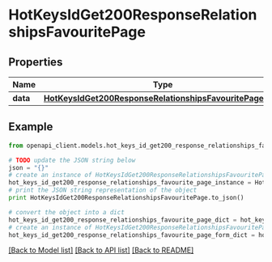 # HotKeysIdGet200ResponseRelationshipsFavouritePage


## Properties
Name | Type | Description | Notes
------------ | ------------- | ------------- | -------------
**data** | [**HotKeysIdGet200ResponseRelationshipsFavouritePageData**](HotKeysIdGet200ResponseRelationshipsFavouritePageData.md) |  | [optional] 

## Example

```python
from openapi_client.models.hot_keys_id_get200_response_relationships_favourite_page import HotKeysIdGet200ResponseRelationshipsFavouritePage

# TODO update the JSON string below
json = "{}"
# create an instance of HotKeysIdGet200ResponseRelationshipsFavouritePage from a JSON string
hot_keys_id_get200_response_relationships_favourite_page_instance = HotKeysIdGet200ResponseRelationshipsFavouritePage.from_json(json)
# print the JSON string representation of the object
print HotKeysIdGet200ResponseRelationshipsFavouritePage.to_json()

# convert the object into a dict
hot_keys_id_get200_response_relationships_favourite_page_dict = hot_keys_id_get200_response_relationships_favourite_page_instance.to_dict()
# create an instance of HotKeysIdGet200ResponseRelationshipsFavouritePage from a dict
hot_keys_id_get200_response_relationships_favourite_page_form_dict = hot_keys_id_get200_response_relationships_favourite_page.from_dict(hot_keys_id_get200_response_relationships_favourite_page_dict)
```
[[Back to Model list]](../README.md#documentation-for-models) [[Back to API list]](../README.md#documentation-for-api-endpoints) [[Back to README]](../README.md)


